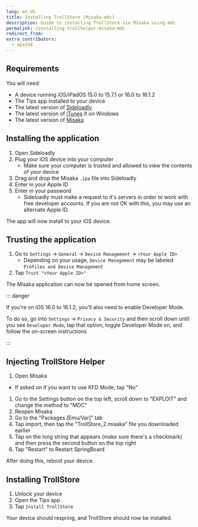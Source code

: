 ```yaml
---
lang: en_US
title: Installing TrollStore (Misaka-mdc)
description: Guide to installing TrollStore via Misaka using mdc
permalink: /installing-trollhelper-misaka-mdc
redirect_from:
extra_contributors:
  - opa334
---
```


## Requirements

You will need:
- A device running iOS/iPadOS 15.0 to 15.7.1 or 16.0 to 16.1.2
- The Tips app installed to your device
- The latest version of [Sideloadly](https://sideloadly.io/)
- The latest version of [iTunes](https://www.apple.com/itunes/download/win32) if on Windows
- The latest version of [Misaka](https://github.com/straight-tamago/misaka/releases/latest)

## Installing the application

1. Open Sideloadly
1. Plug your iOS device into your computer
    - Make sure your computer is trusted and allowed to view the contents of your device
1. Drag and drop the Misaka `.ipa` file into Sideloadly
1. Enter in your Apple ID
1. Enter in your password
    - Sideloadly must make a request to it's servers in order to work with free developer accounts. If you are not OK with this, you may use an alternate Apple ID.

The app will now install to your iOS device.

## Trusting the application

1. Go to `Settings` -> `General` -> `Device Management` -> `<Your Apple ID>`
    - Depending on your usage, `Device Management` may be labeled `Profiles and Device Management`
1. Tap `Trust "<Your Apple ID>"`

The Misaka application can now be opened from home screen.

::: danger

If you're on iOS 16.0 to 16.1.2, you'll also need to enable Developer Mode.

To do so, go into `Settings` -> `Privacy & Security` and then scroll down until you see `Developer Mode`, tap that option, toggle Developer Mode on, and follow the on-screen instructions

:::

## Injecting TrollStore Helper

1. Open Misaka
  - If asked on if you want to use KFD Mode, tap "No"
1. Go to the Settings button on the top left, scroll down to "EXPLOIT" and change the method to "MDC"
1. Reopen Misaka
1. Go to the "Packages [Emu/Var]" tab
1. Tap import, then tap the "TrollStore_2.misaka" file you downloaded earlier
1. Tap on the long string that appears (make sure there's a checkmark) and then press the second button on the top right
1. Tap "Restart" to Restart SpringBoard

After doing this, reboot your device.

## Installing TrollStore

1. Unlock your device
1. Open the Tips app
1. Tap `Install TrollStore`

Your device should respring, and TrollStore should now be installed.